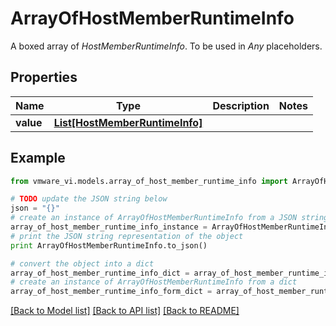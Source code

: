 # ArrayOfHostMemberRuntimeInfo

A boxed array of *HostMemberRuntimeInfo*. To be used in *Any* placeholders. 

## Properties
Name | Type | Description | Notes
------------ | ------------- | ------------- | -------------
**value** | [**List[HostMemberRuntimeInfo]**](HostMemberRuntimeInfo.md) |  | 

## Example

```python
from vmware_vi.models.array_of_host_member_runtime_info import ArrayOfHostMemberRuntimeInfo

# TODO update the JSON string below
json = "{}"
# create an instance of ArrayOfHostMemberRuntimeInfo from a JSON string
array_of_host_member_runtime_info_instance = ArrayOfHostMemberRuntimeInfo.from_json(json)
# print the JSON string representation of the object
print ArrayOfHostMemberRuntimeInfo.to_json()

# convert the object into a dict
array_of_host_member_runtime_info_dict = array_of_host_member_runtime_info_instance.to_dict()
# create an instance of ArrayOfHostMemberRuntimeInfo from a dict
array_of_host_member_runtime_info_form_dict = array_of_host_member_runtime_info.from_dict(array_of_host_member_runtime_info_dict)
```
[[Back to Model list]](../README.md#documentation-for-models) [[Back to API list]](../README.md#documentation-for-api-endpoints) [[Back to README]](../README.md)


